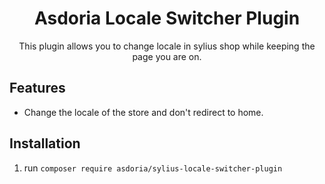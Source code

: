 <p align="center">
</p>


<h1 align="center">Asdoria Locale Switcher Plugin</h1>

<p align="center">This plugin allows you to change locale in sylius shop while keeping the page you are on. </p>

## Features

+ Change the locale of the store and don't redirect to home.

## Installation

1. run `composer require asdoria/sylius-locale-switcher-plugin`
 
 

